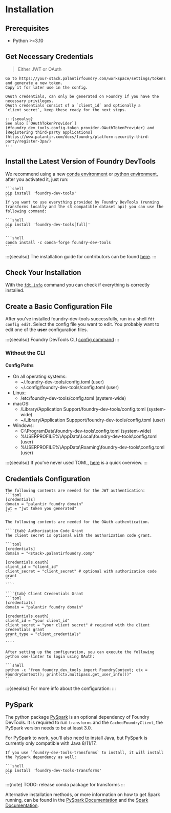 # Installation

## Prerequisites

- Python >=3.10

## Get Necessary Credentials

> Either JWT or OAuth

```{tab} JWT
Go to https://your-stack.palantirfoundry.com/workspace/settings/tokens and generate a new token.
Copy it for later use in the config.
```

```{tab} OAuth
OAuth credentials, can only be generated on Foundry if you have the necessary privileges.
OAuth credentials consist of a `client_id` and optionally a `client_secret`, keep these ready for the next steps.

:::{seealso}
See also [`OAuthTokenProvider`](#foundry_dev_tools.config.token_provider.OAuthTokenProvider) and [Registering third-party applications](https://www.palantir.com/docs/foundry/platform-security-third-party/register-3pa/)
:::
```

## Install the Latest Version of Foundry DevTools

We recommend using a new [conda environment] or [python environment],
after you activated it, just run:

````{tab} pip
```shell
pip install 'foundry-dev-tools'
```
If you want to use everything provided by Foundry DevTools (running transforms locally and the s3 compatible dataset api) you can use the following command:

```shell
pip install 'foundry-dev-tools[full]'
```

````

````{tab} conda
```shell
conda install -c conda-forge foundry-dev-tools
```
````

:::{seealso}
The installation guide for contributors can be found [here](/dev/contribute.md).
:::

## Check Your Installation

With the [`fdt info`](/getting_started/cli.md#the-info-command) command you can check if everything is correctly installed.

## Create a Basic Configuration File

After you've installed foundry-dev-tools successfully, run in a shell `fdt config edit`.
Select the config file you want to edit. You probably want to edit one of the **user** configuration files.

:::{seealso}
Foundry DevTools CLI [config command](/getting_started/cli.md#the-config-command)
:::

### Without the CLI

#### Config Paths

- On all operating systems:
  - \~/.foundry-dev-tools/config.toml (user)
  - \~/.config/foundry-dev-tools/config.toml (user)
- Linux:
  - /etc/foundry-dev-tools/config.toml (system-wide)
- macOS:
  - /Library/Application Support/foundry-dev-tools/config.toml (system-wide)
  - ~/Library/Application Suppport/foundry-dev-tools/config.toml (user)
- Windows:
  - C:\\ProgramData\\foundry-dev-tools\\config.toml (system-wide)
  - \%USERPROFILE\%\\AppData\\Local\\foundry-dev-tools\\config.toml (user)
  - \%USERPROFILE\%\\AppData\\Roaming\\foundry-dev-tools\\config.toml (user)

:::{seealso}
If you've never used TOML, [here](/configuration.md#quick-toml-overview) is a quick overview.
:::

## Credentials Configuration

<!-- includes are for including that part in configuration.md -->
<!-- include -->
````{tab} JWT
The following contents are needed for the JWT authentication:
```toml
[credentials]
domain = "palantir foundry domain"
jwt = "jwt token you generated"
```
````

`````{tab} OAuth
The following contents are needed for the OAuth authentication.

````{tab} Authorization Code Grant
The client secret is optional with the authorization code grant.

```toml
[credentials]
domain = "<stack>.palantirfoundry.comp"

[credentials.oauth]
client_id = "client_id"
client_secret = "client_secret" # optional with authorization code grant
```
````

````{tab} Client Credentials Grant
```toml
[credentials]
domain = "palantir foundry domain"

[credentials.oauth]
client_id = "your client_id"
client_secret = "your client secret" # required with the client credentials grant
grant_type = "client_credentials"
```
````

After setting up the configuration, you can execute the following python one-linter to login using OAuth:

```shell
python -c "from foundry_dev_tools import FoundryContext; ctx = FoundryContext(); print(ctx.multipass.get_user_info())"
```

`````


<!-- include_end -->

:::{seealso}
For more info about the configuration: [](/configuration.md)
:::

## PySpark

The python package [PySpark](https://pypi.org/project/pyspark/) is an optional dependency of Foundry DevTools.
It is required to run `transforms` and the `CachedFoundryClient`, the PySpark version needs to be at least 3.0.

For PySpark to work, you'll also need to install Java, but PySpark is currently only compatible with Java 8/11/17.

````{tab} pip
If you use `foundry-dev-tools-transforms` to install, it will install the PySpark dependency as well:

```shell
pip install 'foundry-dev-tools-transforms'
```
````
:::{note}
TODO: release conda package for transforms
:::

<!-- ````{tab} conda -->
<!-- ```shell -->
<!-- conda install -c conda-forge 'pyspark>3' 'openjdk==17.*' -->
<!-- ``` -->
<!-- ```` -->

Alternative installation methods, or more information on how to get Spark running,
can be found in the [PySpark Documentation] and the [Spark Documentation].

[PySpark Documentation]: https://spark.apache.org/docs/latest/api/python/getting_started/install.html
[Spark Documentation]: https://spark.apache.org/docs/latest/
[conda environment]: https://docs.conda.io/projects/conda/en/latest/user-guide/tasks/manage-environments.html
[python environment]: https://docs.python.org/3/library/venv.html
